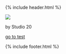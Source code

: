 {% include header.html %}

<img src="https://objects.artspan.com/member/laurajohnson/500/180125.jpg">

<p>by Studio 20</p>

<a href="./test">go to test</a>

{% include footer.html %}
